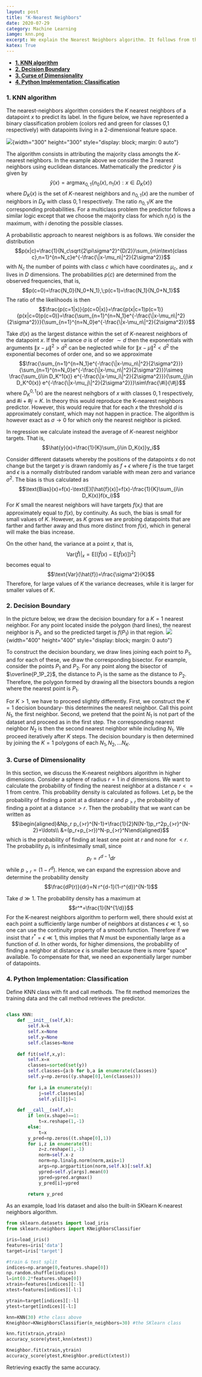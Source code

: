 ```yaml
---
layout: post
title: "K-Nearest Neighbors"
date: 2020-07-29
category: Machine Learning
iamge: knn.png
excerpt: We explain the Nearest Neighbors algorithm. It follows from the idea of continuity that two datapoints that are close enough should have similar targets. We include a theoretical derivation, a description of the decision boundary, and a Python implementation from scratch.
katex: True
---
```


- [**1. KNN algorithm**](#1-knn-algorithm)
- [**2. Decision Boundary**](#2-decision-boundary)
- [**3. Curse of Dimensionality**](#3-curse-of-dimensionality)
- [**4. Python Implementation: Classification**](#4-python-implementation-classification)

<a name="def1"></a>
### **1. KNN algorithm**

The nearest-neighbors algorithm considers the $K$ nearest neighbors of a datapoint $x$ to predict its label. In the figure below, we have represented a binary classification problem (colors red and green for classes 0,1 respectively) with datapoints living in a 2-dimensional feature space.

![](/images/knn.png){width="300" height="300" style="display: block; margin: 0 auto"}

The algorithm consists in attributing the majority class amongts the $K$-nearest neighbors. In the example above we consider the 3 nearest neighbors using euclidean distances. Mathematically the predictor $\hat{y}$ is given by
$$\hat{y}(x)=\text{argmax}_{0,1}\{n_0(x),n_1(x): x\in D_K(x)\}$$
where $D_K(x)$ is the set of $K$-nearest neighbors and $n_{0,1}(x)$ are the number of neighbors in $D_K$ with class $0,1$ respectively. The ratio $n_{0,1}/K$ are the corresponding probabilities. For a multiclass problem the predictor follows a similar logic except that we choose the majority class for which $n_i(x)$ is the maximum, with $i$ denoting the possible classes. 


A probabilistic approach to nearest neighbors is as follows. We consider the distribution
$$p(x|c)=\frac{1}{N_c\sqrt{2\pi\sigma^2}^{D/2}}\sum_{n\in\text{class c},n=1}^{n=N_c}e^{-\frac{\|x-\mu_n\|^2}{2\sigma^2}}$$
with $N_c$ the number of points with class $c$ which have coordinates $\mu_c$, and $x$ lives in $D$ dimensions. The probabilities $p(c)$ are determined from the observed frequencies, that is,
$$p(c=0)=\frac{N_0}{N_0+N_1},\;p(c=1)=\frac{N_1}{N_0+N_1}$$
The ratio of the likelihoods is then  
$$\frac{p(c=1|x)}{p(c=0|x)}=\frac{p(x|c=1)p(c=1)}{p(x|c=0)p(c=0)}=\frac{\sum_{n=1}^{n=N_1}e^{-\frac{\|x-\mu_n\|^2}{2\sigma^2}}}{\sum_{n=1}^{n=N_0}e^{-\frac{\|x-\mu_n\|^2}{2\sigma^2}}}$$

Take $d(x)$ as the largest distance within the set of $K$-nearest neighbors of the datapoint $x$. If the variance $\sigma$ is of order $\sim d$ then the exponentials with arguments $\|x-\mu\|^2>d^2$ can be neglected while for $\|x-\mu\|^2<d^2$ the exponential becomes of order one, and so we approximate
$$\frac{\sum_{n=1}^{n=N_1}e^{-\frac{\|x-\mu_n\|^2}{2\sigma^2}}}{\sum_{n=1}^{n=N_0}e^{-\frac{\|x-\mu_n\|^2}{2\sigma^2}}}\simeq \frac{\sum_{i\in D_K^1(x)} e^{-\frac{\|x-\mu_i\|^2}{2\sigma^2}}}{\sum_{j\in D_K^0(x)} e^{-\frac{\|x-\mu_j\|^2}{2\sigma^2}}}\sim\frac{\#i}{\#j}$$
where $D^{0,1}_K(x)$ are the nearest neihgbors of $x$ with classes $0,1$ respectively, and $\#i+\#j=K$. In theory this would reproduce the K-nearest neighbors predictor. However, this would require that for each $x$ the threshold $d$ is approximately constant, which may not happen in practice. The algorithm is however exact as $\sigma\rightarrow 0$ for which only the nearest neighbor is picked.

In regression we calculate instead the average of $K$-nearest neighbor targets. That is,
$$\hat{y}(x)=\frac{1}{K}\sum_{i\in D_K(x)}y_i$$

Consider different datasets whereby the positions of the datapoints $x$ do not change but the target $y$ is drawn randomly as $f+\epsilon$ where $f$ is the true target and $\epsilon$ is a normally distributed random variable with mean zero and variance $\sigma^2$. The bias is thus calculated as
$$\text{Bias}(x)=f(x)-\text{E}[\hat{f}(x)]=f(x)-\frac{1}{K}\sum_{i\in D_K(x)}f(x_i)$$ 
For $K$ small the nearest neighbors will have targets $f(x_i)$ that are approximately equal to $f(x)$, by continuity. As such, the bias is small for small values of $K$. However, as $K$ grows we are probing datapoints that are farther and farther away and thus more distinct from $f(x)$, which in general will make the bias increase. 

On the other hand, the variance at a point $x$, that is,
$$\text{Var}(\hat{f})|_x=\text{E}[(\hat{f}(x)-\text{E}[\hat{f}(x)])^2]$$
becomes equal to
$$\text{Var}(\hat{f})=\frac{\sigma^2}{K}$$
Therefore, for large values of $K$ the variance decreases, while it is larger for smaller values of $K$.

<a name="decision"></a>
### **2. Decision Boundary**

In the picture below, we draw the decision boundary for a $K=1$ nearest neighbor. For any point located inside the polygon (hard lines), the nearest neighbor is $P_1$, and so the predicted target is $f(P_1)$ in that region.
![](/images/knn_decision.png){width="400" height="400" style="display: block; margin: 0 auto"}

To construct the decision boundary, we draw lines joining each point to $P_1$, and for each of these, we draw the corresponding bisector. For example, consider the points $P_1$ and $P_2$. For any point along the bisector of $\overline{P_1P_2}$, the distance to $P_1$ is the same as the distance to $P_2$. Therefore, the polygon formed by drawing all the bisectors bounds a region where the nearest point is $P_1$. 

For $K>1$, we have to proceed slightly differently. First, we construct the $K=1$ decision boundary- this determines the nearest neighbor. Call this point $N_1$, the first neighbor. Second, we pretend that the point $N_1$ is not part of the dataset and proceed as in the first step. The corresponding nearest neighbor $N_2$ is then the second nearest neighbor while including $N_1$. We proceed iteratively after $K$ steps. The decision boundary is then determined by joining the $K=1$ polygons of each $N_1,N_2,\ldots N_K$.

<a name="curse"></a>
### **3. Curse of Dimensionality**

In this section, we discuss the K-nearest neighbors algorithm in higher dimensions. 
Consider a sphere of radius $r=1$ in $d$ dimensions. We want to calculate the probability of finding the nearest neighbor at a distance $r<=1$ from centre. This probability density is calculated as follows. Let $p_r$ be the probability of finding a point at a distance $r$ and $p_{>r}$ the probability of finding a point at a distance $>r$. Then the probability that we want can be written as 
$$\begin{aligned}&Np_r p_{>r}^{N-1}+\frac{1}{2}N(N-1)p_r^2p_{>r}^{N-2}+\ldots\\
&=(p_r+p_{>r})^N-p_{>r}^N\end{aligned}$$
which is the probability of finding at least one point at $r$ and none for $< r$. The probability $p_r$ is infinitesimally small, since
$$p_r=r^{d-1}dr$$
while $p_{>r}=(1-r^d)$. Hence, we can expand the expression above and determine the probability density
$$\frac{dP(r)}{dr}=N r^{d-1}(1-r^{d})^{N-1}$$

Take $d\gg1$. The probability density has a maximum at 
$$r^*=\frac{1}{N^{1/d}}$$
For the K-nearest neighbors algorithm to perform well, there should exist at each point a sufficiently large number of neighbors at distances $\epsilon\ll 1$, so one can use the continuity property of a smooth function. Therefore if we insist that $r^*=\epsilon\ll 1$, this implies that $N$ must be exponentially large as a function of $d$. In other words, for higher dimensions, the probability of finding a neighbor at distance $\epsilon$ is smaller because there is more "space" available. To compensate for that, we need an exponentially larger number of datapoints.

<a name="python"></a>
### **4. Python Implementation: Classification**

Define KNN class with fit and call methods. The fit method memorizes the training data and the call method retrieves the predictor.

```python

class KNN:
    def __init__(self,k):
        self.k=k
        self.x=None
        self.y=None
        self.classes=None
        
    def fit(self,x,y):
        self.x=x
        classes=sorted(set(y))
        self.classes={a:b for b,a in enumerate(classes)}
        self.y=np.zeros((y.shape[0],len(classes)))
        
        for i,a in enumerate(y):
            j=self.classes[a]
            self.y[i][j]=1
    
    def __call__(self,x):
        if len(x.shape)==1:
            t=x.reshape(1,-1)
        else:
            t=x
        y_pred=np.zeros((t.shape[0],1))
        for i,z in enumerate(t):
            z=z.reshape(1,-1)
            norm=self.x-z
            norm=np.linalg.norm(norm,axis=1)
            args=np.argpartition(norm,self.k)[:self.k]
            ypred=self.y[args].mean(0)
            ypred=ypred.argmax()
            y_pred[i]=ypred
        
        return y_pred
```
As an example, load Iris dataset and also the built-in SKlearn K-nearest neighbors algorithm.
```python
from sklearn.datasets import load_iris
from sklearn.neighbors import KNeighborsClassifier

iris=load_iris()
features=iris['data']
target=iris['target']

#train & test split
indices=np.arange(0,features.shape[0])
np.random.shuffle(indices)
l=int(0.2*features.shape[0])
xtrain=features[indices][:-l]
xtest=features[indices][-l:]

ytrain=target[indices][:-l]
ytest=target[indices][-l:]

knn=KNN(30) #the class above
Kneighbor=KNeighborsClassifier(n_neighbors=30) #the SKlearn class

knn.fit(xtrain,ytrain)
accuracy_score(ytest,knn(xtest))

Kneighbor.fit(xtrain,ytrain)
accuracy_score(ytest,Kneighbor.predict(xtest))

```
Retrieving exactly the same accuracy.

